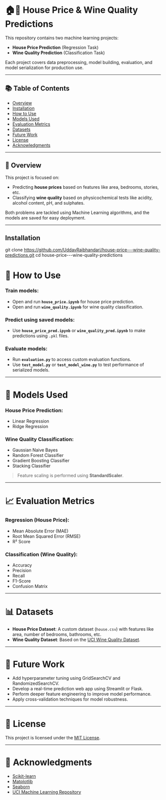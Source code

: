 # 🏠🍷 House Price & Wine Quality Predictions

This repository contains two machine learning projects:
- **House Price Prediction** (Regression Task)
- **Wine Quality Prediction** (Classification Task)

Each project covers data preprocessing, model building, evaluation, and model serialization for production use.

---

## 📚 Table of Contents
- [Overview](#overview)
- [Installation](#installation)
- [How to Use](#how-to-use)
- [Models Used](#models-used)
- [Evaluation Metrics](#evaluation-metrics)
- [Datasets](#datasets)
- [Future Work](#future-work)
- [License](#license)
- [Acknowledgments](#acknowledgments)

---

## 🧠 Overview

This project is focused on:
- Predicting **house prices** based on features like area, bedrooms, stories, etc.
- Classifying **wine quality** based on physicochemical tests like acidity, alcohol content, pH, and sulphates.

Both problems are tackled using Machine Learning algorithms, and the models are saved for easy deployment.

---


## Installation

git clone https://github.com/UddavRajbhandari/house-price---wine-quality-predictions.git
cd house-price---wine-quality-predictions

    
# 🚀 How to Use

### Train models:
- Open and run **`house_price.ipynb`** for house price prediction.
- Open and run **`wine_quality.ipynb`** for wine quality classification.

### Predict using saved models:
- Use **`house_price_pred.ipynb`** or **`wine_quality_pred.ipynb`** to make predictions using `.pkl` files.

### Evaluate models:
- Run **`evaluation.py`** to access custom evaluation functions.
- Use **`test_model.py`** or **`test_model_wine.py`** to test performance of serialized models.

---

# 🤖 Models Used

### House Price Prediction:
- Linear Regression
- Ridge Regression

### Wine Quality Classification:
- Gaussian Naive Bayes
- Random Forest Classifier
- Gradient Boosting Classifier
- Stacking Classifier

> Feature scaling is performed using **StandardScaler**.

---

# 📈 Evaluation Metrics

### Regression (House Price):
- Mean Absolute Error (MAE)
- Root Mean Squared Error (RMSE)
- R² Score

### Classification (Wine Quality):
- Accuracy
- Precision
- Recall
- F1-Score
- Confusion Matrix

---

# 📊 Datasets

- **House Price Dataset**: A custom dataset (`house.csv`) with features like area, number of bedrooms, bathrooms, etc.
- **Wine Quality Dataset**: Based on the [UCI Wine Quality Dataset](https://archive.ics.uci.edu/dataset/186/wine+quality).

---

# 🔮 Future Work

- Add hyperparameter tuning using GridSearchCV and RandomizedSearchCV.
- Develop a real-time prediction web app using Streamlit or Flask.
- Perform deeper feature engineering to improve model performance.
- Apply cross-validation techniques for model robustness.

---

# 📜 License

This project is licensed under the [MIT License](https://opensource.org/licenses/MIT).

---

# 🙏 Acknowledgments

- [Scikit-learn](https://scikit-learn.org/stable/)
- [Matplotlib](https://matplotlib.org/)
- [Seaborn](https://seaborn.pydata.org/)
- [UCI Machine Learning Repository](https://archive.ics.uci.edu/ml/index.php)
